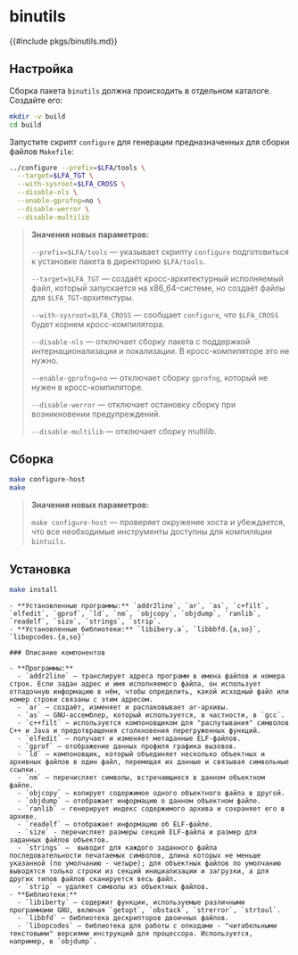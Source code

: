 # binutils

{{#include pkgs/binutils.md}}

## Настройка

Сборка пакета `binutils` должна происходить в отдельном каталоге. Создайте его:

```bash
mkdir -v build
cd build
```

Запустите скрипт `configure` для генерации предназначенных для сборки файлов `Makefile`:

```bash
../configure --prefix=$LFA/tools \
  --target=$LFA_TGT \
  --with-sysroot=$LFA_CROSS \
  --disable-nls \
  --enable-gprofng=no \
  --disable-werror \
  --disable-multilib
```

> **Значения новых параметров:**
>
> `--prefix=$LFA/tools` — указывает скрипту `configure` подготовиться к установке пакета в директорию `$LFA/tools`.
>
> `--target=$LFA_TGT` — создаёт кросс-архитектурный исполняемый файл, который запускается на x86_64-системе, но создаёт файлы для `$LFA_TGT`-архитектуры.
>
> `--with-sysroot=$LFA_CROSS` — сообщает `configure`, что `$LFA_CROSS` будет корнем кросс-компилятора.
>
> `--disable-nls` — отключает сборку пакета с поддержкой интернационализации и локализации. В кросс-компиляторе это не нужно.
>
> `--enable-gprofng=no` — отключает сборку `gprofng`, который не нужен в кросс-компиляторе.
>
> `--disable-werror` — отключает остановку сборку при возникновении предупреждений.
>
> `--disable-multilib` — отключает сборку multilib.

## Сборка

```bash
make configure-host
make
```

> **Значения новых параметров:**
>
> `make configure-host` — проверяет окружение хоста и убеждается, что все необходимые инструменты доступны для компиляции `bintuils`.

## Установка

```bash
make install
```

~~~admonish note title="Содержимое пакета" collapsible=true
- **Установленные программы:** `addr2line`, `ar`, `as`, `c+filt`, `elfedit`, `gprof`, `ld`, `nm`, `objcopy`, `objdump`, `ranlib`, `readelf`, `size`, `strings`, `strip`.
- **Установленные библиотеки:** `libibery.a`, `libbbfd.{a,so}`, `libopcodes.{a,so}`

### Описание компонентов

- **Программы:**
  - `addr2line` — транслирует адреса программ в имена файлов и номера строк. Если задан адрес и имя исполняемого файла, он использует отладочную информацию в нём, чтобы определить, какой исходный файл или номер строки связаны с этим адресом.
  - `ar` — создаёт, изменяет и распаковывает ar-архивы.
  - `as` — GNU-ассемблер, который используется, в частности, в `gcc`.
  - `c++filt` — используется компоновщиком для "распутывания" символов C++ и Java и предотвращения столкновения перегруженных функций.
  - `elfedit` — получает и изменяет метаданные ELF-файлов.
  - `gprof` — отображение данных профиля графика вызовов.
  - `ld` — компоновщик, который объединяет несколько объектных и архивных файлов в один файл, перемещая их данные и связывая символьные ссылки.
  - `nm` — перечисляет символы, встречающиеся в данном объектном файле.
  - `objcopy` — копирует содержимое одного объектного файла в другой.
  - `objdump` — отображает информацию о данном объектном файле.
  - `ranlib` — генерирует индекс содержимого архива и сохраняет его в архиве.
  - `readelf` — отображает информацию об ELF-файле.
  - `size` - перечисляет размеры секций ELF-файла и размер для заданных файлов объектов.
  - `strings` —  выводит для каждого заданного файла последовательности печатаемых символов, длина которых не меньше указанной (по умолчанию - четыре); для объектных файлов по умолчанию выводятся только строки из секций инициализации и загрузки, а для других типов файлов сканируется весь файл.
  - `strip` — удаляет символы из объектных файлов.
- **Библиотеки:**
  - `libiberty` — содержит функции, используемые различными программами GNU, включая `getopt`, `obstack`, `strerror`, `strtoul`.
  - `libbfd` — библиотека дескрипторов двоичных файлов.
  - `libopcodes` — библиотека для работы с опкодами - "читабельными текстовыми" версиями инструкций для процессора. Используется, например, в `objdump`.
~~~
